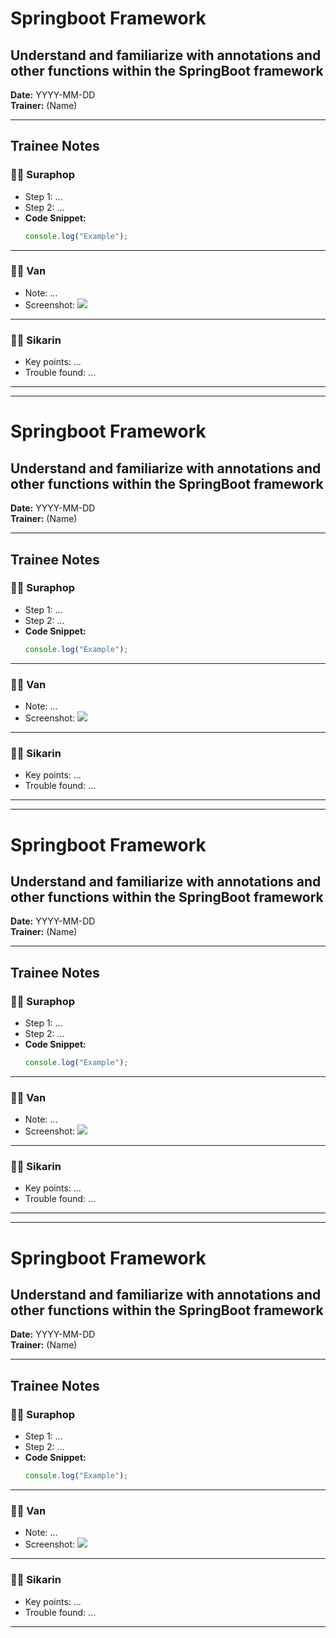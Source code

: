 # Springboot Framework
## Understand and familiarize with annotations and other functions within the SpringBoot framework

**Date:** YYYY-MM-DD  
**Trainer:** (Name)

---

## Trainee Notes

### 🧑‍💻 Suraphop
- Step 1: ...
- Step 2: ...
- **Code Snippet:**
  ```javascript
  console.log("Example");
  ```

---

### 🧑‍💻 Van
- Note: ...
- Screenshot: ![](images/bob-step1.png)

---

### 🧑‍💻 Sikarin
- Key points: ...
- Trouble found: ...

---


---

# Springboot Framework
## Understand and familiarize with annotations and other functions within the SpringBoot framework

**Date:** YYYY-MM-DD  
**Trainer:** (Name)

---

## Trainee Notes

### 🧑‍💻 Suraphop
- Step 1: ...
- Step 2: ...
- **Code Snippet:**
  ```javascript
  console.log("Example");
  ```

---

### 🧑‍💻 Van
- Note: ...
- Screenshot: ![](images/bob-step1.png)

---

### 🧑‍💻 Sikarin
- Key points: ...
- Trouble found: ...

---


---

# Springboot Framework
## Understand and familiarize with annotations and other functions within the SpringBoot framework

**Date:** YYYY-MM-DD  
**Trainer:** (Name)

---

## Trainee Notes

### 🧑‍💻 Suraphop
- Step 1: ...
- Step 2: ...
- **Code Snippet:**
  ```javascript
  console.log("Example");
  ```

---

### 🧑‍💻 Van
- Note: ...
- Screenshot: ![](images/bob-step1.png)

---

### 🧑‍💻 Sikarin
- Key points: ...
- Trouble found: ...

---


---

# Springboot Framework
## Understand and familiarize with annotations and other functions within the SpringBoot framework

**Date:** YYYY-MM-DD  
**Trainer:** (Name)

---

## Trainee Notes

### 🧑‍💻 Suraphop
- Step 1: ...
- Step 2: ...
- **Code Snippet:**
  ```javascript
  console.log("Example");
  ```

---

### 🧑‍💻 Van
- Note: ...
- Screenshot: ![](images/bob-step1.png)

---

### 🧑‍💻 Sikarin
- Key points: ...
- Trouble found: ...

---
